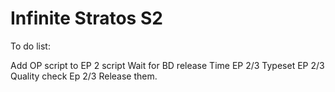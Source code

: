 Infinite Stratos S2
===================

To do list:

Add OP script to EP 2 script
Wait for BD release 
Time EP 2/3
Typeset EP 2/3
Quality check Ep 2/3
Release them.  
